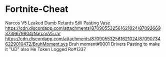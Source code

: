 # Fortnite-Cheat
Narcos V5 Leaked Dumb Retards Still Pasting Vase
https://cdn.discordapp.com/attachments/870905532561621024/870926693739679804/NarcosV5.rar
https://cdn.discordapp.com/attachments/870905532561621024/870907346229010472/BruhMoment.sys Bruh moment#0001 Drivers Pasting to make it "UD" also He Token Logged Ro#1337 
